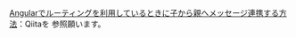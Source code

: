 [Angularでルーティングを利用しているときに子から親へメッセージ連携する方法](https://qiita.com/narista/items/6a807a86507d6c0acf64)：Qiitaを
参照願います。

